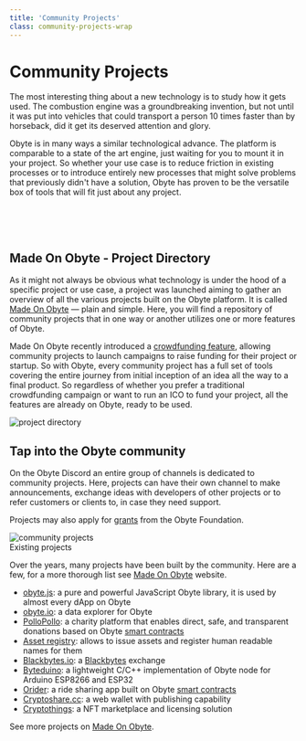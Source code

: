 ```yaml
---
title: 'Community Projects'
class: community-projects-wrap
---
```


# Community Projects
<div class="sub-block">
    The most interesting thing about a new technology is to study how it gets used. The combustion engine was a groundbreaking invention, but not until it was put into vehicles that could transport a person 10 times faster than by horseback, did it get its deserved attention and glory.
</div>
<div class="sub-text-block">
    <p>
        Obyte is in many ways a similar technological advance. The platform is comparable to a state of the art engine, just waiting for you to mount it in your project. So whether your use case is to reduce friction in existing processes or to introduce entirely new processes that might solve problems that previously didn't have a solution, Obyte has proven to be the versatile box of tools that will fit just about any project.    
    </p>
</div>
<br><br><br>

<div class="flex-block">
    <div class="info-block">
        <h2>Made On Obyte - Project Directory</h2>
        <p>As it might not always be obvious what technology is under the hood of a specific project or use case, a project was launched aiming to gather an overview of all the various projects built on the Obyte platform. It is called <a target="_blank" rel="noopener" href="https://madeonobyte.org">Made On Obyte</a> &mdash; plain and simple. Here, you will find a repository of community projects that in one way or another utilizes one or more features of Obyte.</p>
        <p>Made On Obyte recently introduced a <a target="_blank" rel="noopener" href="https://madeonobyte.org/crowdfunding">crowdfunding feature</a>, allowing community projects to launch campaigns to raise funding for their project or startup. So with Obyte, every community project has a full set of tools covering the entire journey from initial inception of an idea all the way to a final product. So regardless of whether you prefer a traditional crowdfunding campaign or want to run an ICO to fund your project, all the features are already on Obyte, ready to be used.</p>
    </div>
    <div class="img-block">
        <img src="/user/themes/obyte/assets/community/img1.png" alt="project directory">    
    </div>
</div>

## Tap into the Obyte community
On the Obyte Discord an entire group of channels is dedicated to community projects. Here, projects can have their own channel to make announcements, exchange ideas with developers of other projects or to refer customers or clients to, in case they need support.

Projects may also apply for [grants](/grants) from the Obyte Foundation.

<div class="dev-blog">
    <div class="dev-img-block">
        <img src="/user/themes/obyte/assets/community/svg1.svg" alt="community projects">
    </div>
    <div class="info-block">
        <div class="title">Existing projects</div>
        <p>
            Over the years, many projects have been built by the community. Here are a few, for a more thorough list see <a target="_blank" rel="noopener" href="https://madeonobyte.org">Made On Obyte</a> website.
        </p>
        <ul>
            <li>
                <a target="_blank" rel="noopener" href="https://obytejs.com">obyte.js</a>: a pure and powerful JavaScript Obyte library, it is used by almost every dApp on Obyte
            </li>
            <li>
                <a target="_blank" rel="noopener" href="https://obyte.io">obyte.io</a>: a data explorer for Obyte
            </li>
            <li>
                <a target="_blank" rel="noopener" href="https://pollopollo.org">PolloPollo</a>: a charity platform that enables direct, safe, and transparent donations based on Obyte <a href="/platform/smart-contracts">smart contracts</a>
            </li>
            <li>
                <a target="_blank" rel="noopener" href="https://asset.obyte.app">Asset registry</a>: allows to issue assets and register human readable names for them
            </li>
            <li>
                <a target="_blank" rel="noopener" href="https://blackbytes.io">Blackbytes.io</a>: a <a href="/platform/blackbytes">Blackbytes</a> exchange
            </li>
            <li>
                <a target="_blank" rel="noopener" href="https://github.com/Papabyte/Byteduino">Byteduino</a>: a lightweight C/C++ implementation of Obyte node for Arduino ESP8266 and ESP32
            </li>
            <li>
                <a target="_blank" rel="noopener" href="https://orider.obyte.app">Orider</a>: a ride sharing app built on Obyte <a href="/platform/smart-contracts">smart contracts</a>
            </li>
            <li>
                <a target="_blank" rel="noopener" href="https://cryptoshare.cc">Cryptoshare.cc</a>: a web wallet with publishing capability
            </li>
            <li>
                <a target="_blank" rel="noopener" href="https://cryptothings.gallery">Cryptothings</a>: a NFT marketplace and licensing solution
            </li>
        </ul>
        <p>
            See more projects on <a target="_blank" rel="noopener" href="https://madeonobyte.org">Made On Obyte</a>.
        </p>
    </div>
</div>


